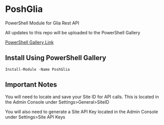 
# PoshGlia
PowerShell Module for Glia Rest API

All updates to this repo will be uploaded to the PowerShell Gallery

[PowerShell Gallery Link](https://www.powershellgallery.com/packages/PoshGlia)

## Install Using PowerShell Gallery
    Install-Module -Name PoshGlia

## Important Notes
You will need to locate and save your Site ID for API calls. This is located in the Admin Console under Settings>General>SiteID

You will also need to generate a Site API Key located in the Admin Console under Settings>Site API Keys